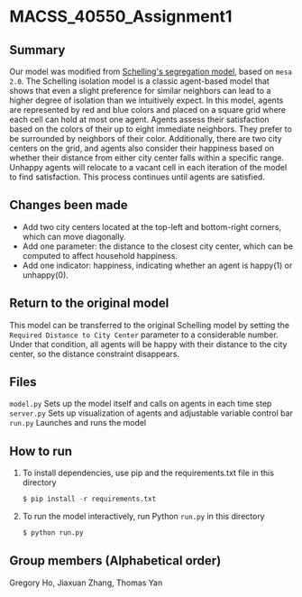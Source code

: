 # MACSS_40550_Assignment1

## Summary
Our model was modified from [Schelling's segregation model](https://github.com/jmclip/MACSS-40550-ABM/tree/main/2_Schelling/mesa_schelling), based on `mesa 2.0`. The Schelling isolation model is a classic agent-based model that shows that even a slight preference for similar neighbors can lead to a higher degree of isolation than we intuitively expect. In this model, agents are represented by red and blue colors and placed on a square grid where each cell can hold at most one agent.  Agents assess their satisfaction based on the colors of their up to eight immediate neighbors.  They prefer to be surrounded by neighbors of their color. Additionally, there are two city centers on the grid, and agents also consider their happiness based on whether their distance from either city center falls within a specific range. Unhappy agents will relocate to a vacant cell in each iteration of the model to find satisfaction. This process continues until agents are satisfied.

## Changes been made
+ Add two city centers located at the top-left and bottom-right corners, which can move diagonally.
+ Add one parameter: the distance to the closest city center, which can be computed to affect household happiness.
+ Add one indicator: happiness, indicating whether an agent is happy(1) or unhappy(0).

## Return to the original model
This model can be transferred to the original Schelling model by setting the `Required Distance to City Center` parameter to a considerable number. Under that condition, all agents will be happy with their distance to the city center, so the distance constraint disappears.

## Files
`model.py` Sets up the model itself and calls on agents in each time step\
`server.py` Sets up visualization of agents and adjustable variable control bar\
`run.py` Launches and runs the model

## How to run
1. To install dependencies, use pip and the requirements.txt file in this directory
   ```python
   $ pip install -r requirements.txt
3. To run the model interactively, run Python `run.py` in this directory
   ```python
   $ python run.py

## Group members (Alphabetical order)
Gregory Ho, Jiaxuan Zhang, Thomas Yan
